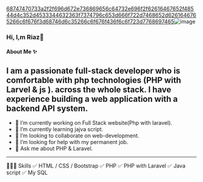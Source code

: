 [68747470733a2f2f696d672e736869656c64732e696f2f62616467652f48544d4c352d4533344632363f7374796c653d666f722d7468652d6261646765266c6f676f3d68746d6c35266c6f676f436f6c6f723d7768697465](https://github.com/Riaz711/Riaz711/assets/146711970/a8365a21-aefe-44e3-a982-cc6e75b8447e)![image](https://github.com/Riaz711/Riaz711/assets/146711970/d5644998-055b-4b9e-bb35-95538101814e)
### Hi, I,m Riaz👋
#### About Me ✨ 
I am a passionate full-stack developer who is comfortable with php technologies (PHP with Larvel & js ). across the whole stack. I have experience building a web application with a backend API system.
 --------------------------------------------------------------------------  
- 🔭 I’m currently working on Full Stack website(Php with laravel).
- 🌱 I’m currently learning jajva script.
- 👯 I’m looking to collaborate on web-development.
- 🤔 I’m looking for help with my permanent job.
- 💬 Ask me about PHP & Laravel.
 --------------------------------------------------------------------------
👨🏽‍💻 Skills
✅ HTML / CSS / Bootstrap
✅ PHP
✅ PHP with Laravel
✅ Java script
✅ My SQL



       

